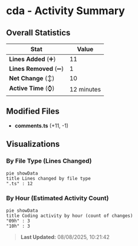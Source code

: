 # cda - Activity Summary 

## Overall Statistics

| Stat                   | Value                                                             |
| ---------------------- | ----------------------------------------------------------------- |
| **Lines Added** (➕)   | 11                                          |
| **Lines Removed** (➖) | 1                                        |
| **Net Change** (↕)    | 10                |
| **Active Time** (⌚)   | 12 minutes |


## Modified Files
- **comments.ts** (+11, -1)

## Visualizations

### By File Type (Lines Changed)

```mermaid
pie showData
title Lines changed by file type
".ts" : 12
```

### By Hour (Estimated Activity Count)

```mermaid
pie showData
title Coding activity by hour (count of changes)
"09h" : 3
"10h" : 3
```


> **Last Updated:** 08/08/2025, 10:21:42
